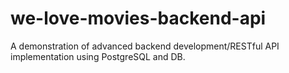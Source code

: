 # we-love-movies-backend-api
A demonstration of advanced backend development/RESTful API implementation using PostgreSQL and DB.

